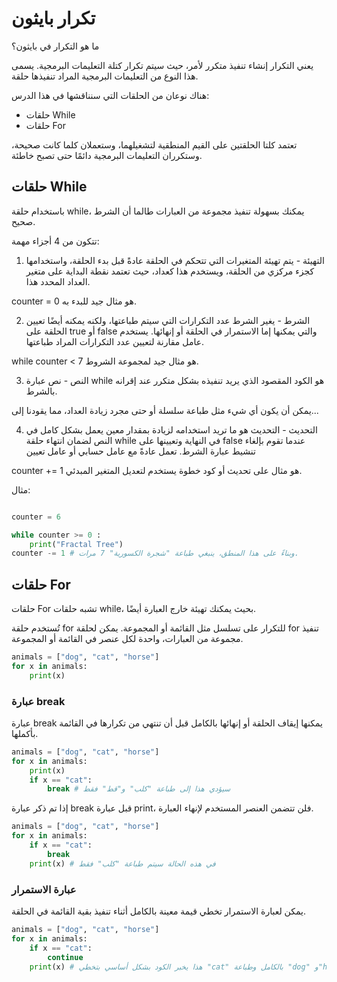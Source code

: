 # تكرار بايثون
ما هو التكرار في بايثون؟

يعني التكرار إنشاء تنفيذ متكرر لأمر، حيث سيتم تكرار كتلة التعليمات البرمجية. يسمى هذا النوع من التعليمات البرمجية المراد تنفيذها حلقة.

هناك نوعان من الحلقات التي سنناقشها في هذا الدرس:

- حلقات While
- حلقات For

تعتمد كلتا الحلقتين على القيم المنطقية لتشغيلهما، وستعملان كلما كانت صحيحة، وستكرران التعليمات البرمجية دائمًا حتى تصبح خاطئة.

## حلقات While

باستخدام حلقة while، يمكنك بسهولة تنفيذ مجموعة من العبارات طالما أن الشرط صحيح.

تتكون من 4 أجزاء مهمة:

1. التهيئة - يتم تهيئة المتغيرات التي تتحكم في الحلقة عادةً قبل بدء الحلقة، واستخدامها كجزء مركزي من الحلقة، ويستخدم هذا كعداد، حيث تعتمد نقطة البداية على متغير العداد المحدد هذا.

counter = 0 هو مثال جيد للبدء به.

2. الشرط - يغير الشرط عدد التكرارات التي سيتم طباعتها، ولكنه يمكنه أيضًا تعيين الحلقة على true أو false والتي يمكنها إما الاستمرار في الحلقة أو إنهائها. يستخدم عامل مقارنة لتعيين عدد التكرارات المراد طباعتها.

while counter < 7 هو مثال جيد لمجموعة الشروط.

3. النص - نص عبارة while هو الكود المقصود الذي يريد تنفيذه بشكل متكرر عند إقرانه بالشرط.

يمكن أن يكون أي شيء مثل طباعة سلسلة أو حتى مجرد زيادة العداد، مما يقودنا إلى...

4. التحديث - التحديث هو ما تريد استخدامه لزيادة بمقدار معين يعمل بشكل كامل في النص لضمان انتهاء حلقة while في النهاية وتعيينها على false عندما تقوم بإلغاء تنشيط عبارة الشرط. تعمل عادةً مع عامل حسابي أو عامل تعيين

counter += 1 هو مثال على تحديث أو كود خطوة يستخدم لتعديل المتغير المبدئي.

مثال:

```python

counter = 6

while counter >= 0 :
    print("Fractal Tree")
counter -= 1 # وبناءً على هذا المنطق، ينبغي طباعة "شجرة الكسورية" 7 مرات. 
```

## حلقات For

حلقات For تشبه حلقات while، بحيث يمكنك تهيئة خارج العبارة أيضًا.

تُستخدم حلقة for للتكرار على تسلسل مثل القائمة أو المجموعة. يمكن لحلقة for تنفيذ مجموعة من العبارات، واحدة لكل عنصر في القائمة أو المجموعة.

```python
animals = ["dog", "cat", "horse"]
for x in animals:
    print(x)
```

### عبارة break

عبارة break يمكنها إيقاف الحلقة أو إنهائها بالكامل قبل أن تنتهي من تكرارها في القائمة بأكملها.

```python
animals = ["dog", "cat", "horse"]
for x in animals:
    print(x)
    if x == "cat":
        break # سيؤدي هذا إلى طباعة "كلب" و"قط" فقط
```

إذا تم ذكر عبارة break قبل عبارة print، فلن تتضمن العنصر المستخدم لإنهاء العبارة.

```python
animals = ["dog", "cat", "horse"]
for x in animals:
    if x == "cat":
        break
    print(x) # في هذه الحالة سيتم طباعة "كلب" فقط

```

### عبارة الاستمرار

يمكن لعبارة الاستمرار تخطي قيمة معينة بالكامل أثناء تنفيذ بقية القائمة في الحلقة.

```python
animals = ["dog", "cat", "horse"]
for x in animals:
    if x == "cat":
        continue
    print(x) # هذا يخبر الكود بشكل أساسي بتخطي "cat" بالكامل وطباعة "dog" و"horse"
```
